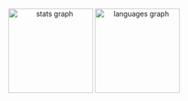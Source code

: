 ###

<div align="center">
  <img src="https://github-readme-stats.vercel.app/api?username=TitanHZZ&hide_title=false&hide_rank=false&show_icons=true&include_all_commits=true&count_private=true&disable_animations=false&theme=dracula&locale=en&hide_border=false" height="170" alt="stats graph"  />
  <img src="https://github-readme-stats.vercel.app/api/top-langs?username=TitanHZZ&locale=en&hide_title=false&layout=compact&card_width=320&langs_count=4&theme=dracula&hide_border=false" height="170" alt="languages graph"  />
</div>

###
